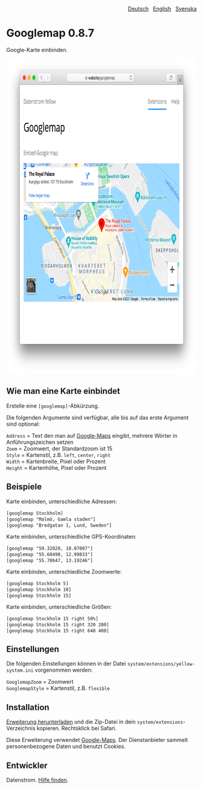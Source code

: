 <p align="right"><a href="README-de.md">Deutsch</a> &nbsp; <a href="README.md">English</a> &nbsp; <a href="README-sv.md">Svenska</a></p>

# Googlemap 0.8.7

Google-Karte einbinden.

<p align="center"><img src="googlemap-screenshot.png?raw=true" width="795" height="836" alt="Bildschirmfoto"></p>

## Wie man eine Karte einbindet

Erstelle eine `[googlemap]`-Abkürzung.

Die folgenden Argumente sind verfügbar, alle bis auf das erste Argument sind optional:

`Address` = Text den man auf [Google-Maps](https://maps.google.com/) eingibt, mehrere Wörter in Anführungszeichen setzen  
`Zoom` = Zoomwert, der Standardzoom ist 15  
`Style` = Kartenstil, z.B. `left`, `center`, `right`  
`Width` = Kartenbreite, Pixel oder Prozent  
`Height` = Kartenhöhe, Pixel oder Prozent  

## Beispiele

Karte einbinden, unterschiedliche Adressen:

    [googlemap Stockholm]
    [googlemap "Malmö, Gamla staden"]
    [googlemap "Bredgatan 1, Lund, Sweden"]

Karte einbinden, unterschiedliche GPS-Koordinaten:

    [googlemap "59.32820, 18.07007"]
    [googlemap "55.60490, 12.99833"]
    [googlemap "55.70647, 13.19246"]

Karte einbinden, unterschiedliche Zoomwerte:

    [googlemap Stockholm 5]
    [googlemap Stockholm 10]
    [googlemap Stockholm 15]

Karte einbinden, unterschiedliche Größen:

    [googlemap Stockholm 15 right 50%]
    [googlemap Stockholm 15 right 320 200]
    [googlemap Stockholm 15 right 640 400]

## Einstellungen

Die folgenden Einstellungen können in der Datei `system/extensions/yellow-system.ini` vorgenommen werden:

`GooglemapZoom` = Zoomwert  
`GooglemapStyle` = Kartenstil, z.B. `flexible`  

## Installation

[Erweiterung herunterladen](https://github.com/datenstrom/yellow-extensions/raw/master/zip/googlemap.zip) und die Zip-Datei in dein `system/extensions`-Verzeichnis kopieren. Rechtsklick bei Safari.

Diese Erweiterung verwendet [Google-Maps](https://maps.google.com/). Der Dienstanbieter sammelt personenbezogene Daten und benutzt Cookies.

## Entwickler

Datenstrom. [Hilfe finden](https://datenstrom.se/de/yellow/help/).

